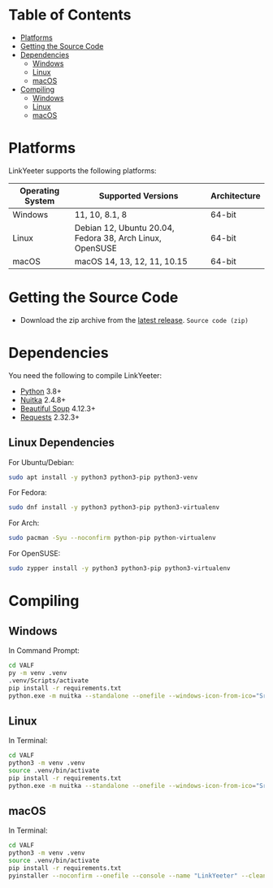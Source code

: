 # Table of Contents

- [Platforms](#platforms)
- [Getting the Source Code](#getting-the-source-code)
- [Dependencies](#dependencies)
  - [Windows](#dependencies)
  - [Linux](#linux-dependencies)
  - [macOS](#dependencies)
- [Compiling](#compiling)
  - [Windows](#windows-details)
  - [Linux](#linux-details)
  - [macOS](#macos-details)

# Platforms

LinkYeeter supports the following platforms:

| Operating System | Supported Versions                                       | Architecture |
|------------------|----------------------------------------------------------|--------------|
| Windows          | 11, 10, 8.1, 8                                           | 64-bit       |
| Linux            | Debian 12, Ubuntu 20.04, Fedora 38, Arch Linux, OpenSUSE | 64-bit       |
| macOS            | macOS 14, 13, 12, 11, 10.15                              | 64-bit       |

# Getting the Source Code

- Download the zip archive from the [latest release](https://github.com/VermeilChan/LinkYeeter/releases/latest). `Source code
(zip)`

# Dependencies

You need the following to compile LinkYeeter:

- [Python](https://www.python.org/) 3.8+
- [Nuitka](https://nuitka.net/) 2.4.8+
- [Beautiful Soup](https://pypi.org/project/beautifulsoup4/) 4.12.3+
- [Requests](https://pypi.org/project/requests/) 2.32.3+

## Linux Dependencies

For Ubuntu/Debian:
```sh
sudo apt install -y python3 python3-pip python3-venv
```
For Fedora:
```sh
sudo dnf install -y python3 python3-pip python3-virtualenv
```
For Arch:
```sh
sudo pacman -Syu --noconfirm python-pip python-virtualenv
```
For OpenSUSE:
```sh
sudo zypper install -y python3 python3-pip python3-virtualenv
```

# Compiling

## Windows

In Command Prompt:
```sh
cd VALF
py -m venv .venv
.venv/Scripts/activate
pip install -r requirements.txt
python.exe -m nuitka --standalone --onefile --windows-icon-from-ico="Src/Icon/LinkYeeter.ico" --python-flag=-O --python-flag=no_docstrings --python-flag=-S --python-flag=no_warnings --prefer-source-code --follow-imports --output-filename=LinkYeeter --remove-output --clang --jobs=4 --lto=auto --show-anti-bloat-changes --noinclude-setuptools-mode=error --noinclude-pytest-mode=warning --noinclude-unittest-mode=error --noinclude-default-mode=warning --include-data-file=Src/get_addons_links.py=./get_addons_links.py Src/interface.py
```

## Linux

In Terminal:
```sh
cd VALF
python3 -m venv .venv
source .venv/bin/activate
pip install -r requirements.txt
python.exe -m nuitka --standalone --onefile --windows-icon-from-ico="Src/Icon/LinkYeeter.ico" --python-flag=-O --python-flag=no_docstrings --python-flag=-S --python-flag=no_warnings --prefer-source-code --follow-imports --output-filename=LinkYeeter --remove-output --clang --jobs=4 --lto=auto --linux-icon=Src/Icon/LinkYeeter.png --show-anti-bloat-changes --noinclude-setuptools-mode=error --noinclude-pytest-mode=warning --noinclude-unittest-mode=error --noinclude-default-mode=warning --include-data-file=Src/get_addons_links.py=./get_addons_links.py --include-data-file=browsers.json=./browsers.json Src/interface.py
```

## macOS

In Terminal:
```sh
cd VALF
python3 -m venv .venv
source .venv/bin/activate
pip install -r requirements.txt
pyinstaller --noconfirm --onefile --console --name "LinkYeeter" --clean --optimize "2" --strip --add-data "Src/get_addons.py:."  "Src/cli.py"
```